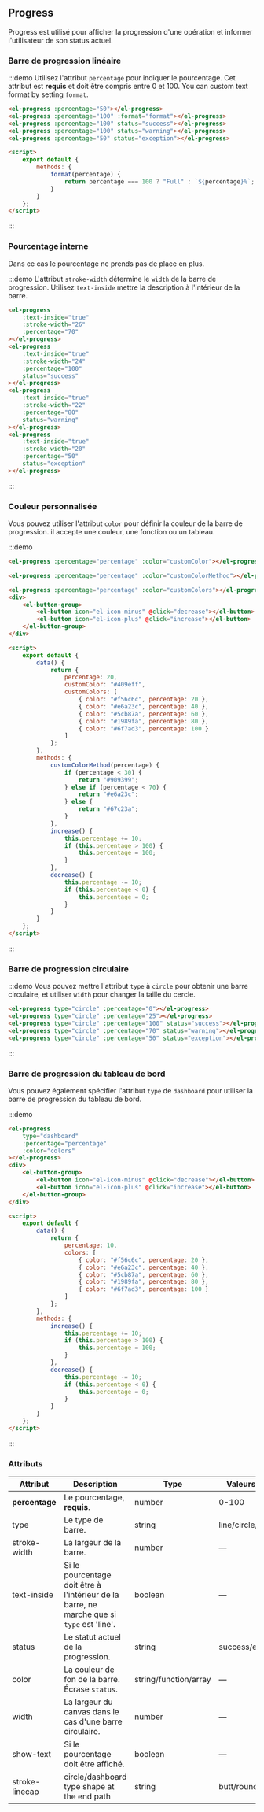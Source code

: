 ## Progress

Progress est utilisé pour afficher la progression d'une opération et informer l'utilisateur de son status actuel.

### Barre de progression linéaire

:::demo Utilisez l'attribut `percentage` pour indiquer le pourcentage. Cet attribut est **requis** et doit être compris entre 0 et 100. You can custom text format by setting `format`.

```html
<el-progress :percentage="50"></el-progress>
<el-progress :percentage="100" :format="format"></el-progress>
<el-progress :percentage="100" status="success"></el-progress>
<el-progress :percentage="100" status="warning"></el-progress>
<el-progress :percentage="50" status="exception"></el-progress>

<script>
	export default {
		methods: {
			format(percentage) {
				return percentage === 100 ? "Full" : `${percentage}%`;
			}
		}
	};
</script>
```

:::

### Pourcentage interne

Dans ce cas le pourcentage ne prends pas de place en plus.

:::demo L'attribut `stroke-width` détermine le `width` de la barre de progression. Utilisez `text-inside` mettre la description à l'intérieur de la barre.

```html
<el-progress
	:text-inside="true"
	:stroke-width="26"
	:percentage="70"
></el-progress>
<el-progress
	:text-inside="true"
	:stroke-width="24"
	:percentage="100"
	status="success"
></el-progress>
<el-progress
	:text-inside="true"
	:stroke-width="22"
	:percentage="80"
	status="warning"
></el-progress>
<el-progress
	:text-inside="true"
	:stroke-width="20"
	:percentage="50"
	status="exception"
></el-progress>
```

:::

### Couleur personnalisée

Vous pouvez utiliser l'attribut `color` pour définir la couleur de la barre de progression. il accepte une couleur, une fonction ou un tableau.

:::demo

```html
<el-progress :percentage="percentage" :color="customColor"></el-progress>

<el-progress :percentage="percentage" :color="customColorMethod"></el-progress>

<el-progress :percentage="percentage" :color="customColors"></el-progress>
<div>
	<el-button-group>
		<el-button icon="el-icon-minus" @click="decrease"></el-button>
		<el-button icon="el-icon-plus" @click="increase"></el-button>
	</el-button-group>
</div>

<script>
	export default {
		data() {
			return {
				percentage: 20,
				customColor: "#409eff",
				customColors: [
					{ color: "#f56c6c", percentage: 20 },
					{ color: "#e6a23c", percentage: 40 },
					{ color: "#5cb87a", percentage: 60 },
					{ color: "#1989fa", percentage: 80 },
					{ color: "#6f7ad3", percentage: 100 }
				]
			};
		},
		methods: {
			customColorMethod(percentage) {
				if (percentage < 30) {
					return "#909399";
				} else if (percentage < 70) {
					return "#e6a23c";
				} else {
					return "#67c23a";
				}
			},
			increase() {
				this.percentage += 10;
				if (this.percentage > 100) {
					this.percentage = 100;
				}
			},
			decrease() {
				this.percentage -= 10;
				if (this.percentage < 0) {
					this.percentage = 0;
				}
			}
		}
	};
</script>
```

:::

### Barre de progression circulaire

:::demo Vous pouvez mettre l'attribut `type` à `circle` pour obtenir une barre circulaire, et utiliser `width` pour changer la taille du cercle.

```html
<el-progress type="circle" :percentage="0"></el-progress>
<el-progress type="circle" :percentage="25"></el-progress>
<el-progress type="circle" :percentage="100" status="success"></el-progress>
<el-progress type="circle" :percentage="70" status="warning"></el-progress>
<el-progress type="circle" :percentage="50" status="exception"></el-progress>
```

:::

### Barre de progression du tableau de bord

Vous pouvez également spécifier l'attribut `type` de `dashboard` pour utiliser la barre de progression du tableau de bord.

:::demo

```html
<el-progress
	type="dashboard"
	:percentage="percentage"
	:color="colors"
></el-progress>
<div>
	<el-button-group>
		<el-button icon="el-icon-minus" @click="decrease"></el-button>
		<el-button icon="el-icon-plus" @click="increase"></el-button>
	</el-button-group>
</div>

<script>
	export default {
		data() {
			return {
				percentage: 10,
				colors: [
					{ color: "#f56c6c", percentage: 20 },
					{ color: "#e6a23c", percentage: 40 },
					{ color: "#5cb87a", percentage: 60 },
					{ color: "#1989fa", percentage: 80 },
					{ color: "#6f7ad3", percentage: 100 }
				]
			};
		},
		methods: {
			increase() {
				this.percentage += 10;
				if (this.percentage > 100) {
					this.percentage = 100;
				}
			},
			decrease() {
				this.percentage -= 10;
				if (this.percentage < 0) {
					this.percentage = 0;
				}
			}
		}
	};
</script>
```

:::

### Attributs

| Attribut       | Description                                                                                | Type                  | Valeurs acceptées      | Défaut |
| -------------- | ------------------------------------------------------------------------------------------ | --------------------- | ---------------------- | ------ |
| **percentage** | Le pourcentage, **requis**.                                                                | number                | 0-100                  | 0      |
| type           | Le type de barre.                                                                          | string                | line/circle/dashboard  | line   |
| stroke-width   | La largeur de la barre.                                                                    | number                | —                      | 6      |
| text-inside    | Si le pourcentage doit être à l'intérieur de la barre, ne marche que si `type` est 'line'. | boolean               | —                      | false  |
| status         | Le statut actuel de la progression.                                                        | string                | success/exception/text | —      |
| color          | La couleur de fon de la barre. Écrase `status`.                                            | string/function/array | —                      | ''     |
| width          | La largeur du canvas dans le cas d'une barre circulaire.                                   | number                | —                      | 126    |
| show-text      | Si le pourcentage doit être affiché.                                                       | boolean               | —                      | true   |
| stroke-linecap | circle/dashboard type shape at the end path                                                | string                | butt/round/square      | round  |
